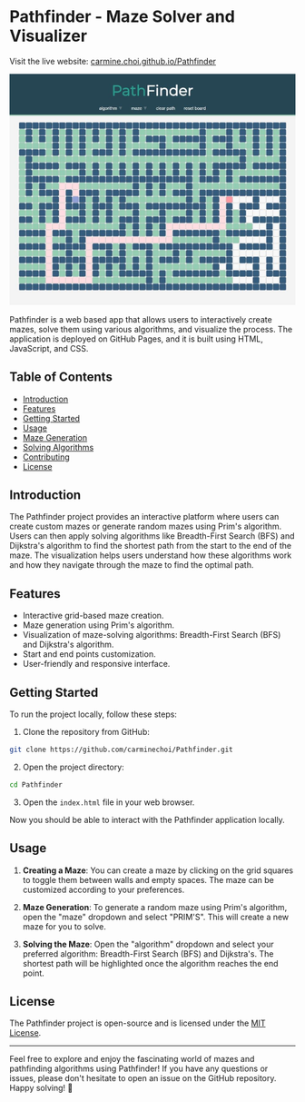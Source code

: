 # Pathfinder - Maze Solver and Visualizer

Visit the live website: [carmine.choi.github.io/Pathfinder](https://carminechoi.github.io/Pathfinder/)


![Pathfinder](pathfinder_screenshot.jpg)

Pathfinder is a web based app that allows users to interactively create mazes, solve them using various algorithms, and visualize the process. The application is deployed on GitHub Pages, and it is built using HTML, JavaScript, and CSS.

## Table of Contents

- [Introduction](#introduction)
- [Features](#features)
- [Getting Started](#getting-started)
- [Usage](#usage)
- [Maze Generation](#maze-generation)
- [Solving Algorithms](#solving-algorithms)
- [Contributing](#contributing)
- [License](#license)

## Introduction

The Pathfinder project provides an interactive platform where users can create custom mazes or generate random mazes using Prim's algorithm. Users can then apply solving algorithms like Breadth-First Search (BFS) and Dijkstra's algorithm to find the shortest path from the start to the end of the maze. The visualization helps users understand how these algorithms work and how they navigate through the maze to find the optimal path.

## Features

- Interactive grid-based maze creation.
- Maze generation using Prim's algorithm.
- Visualization of maze-solving algorithms: Breadth-First Search (BFS) and Dijkstra's algorithm.
- Start and end points customization.
- User-friendly and responsive interface.

## Getting Started

To run the project locally, follow these steps:

1. Clone the repository from GitHub:

```bash
git clone https://github.com/carminechoi/Pathfinder.git
```

2. Open the project directory:

```bash
cd Pathfinder
```

3. Open the `index.html` file in your web browser.

Now you should be able to interact with the Pathfinder application locally.

## Usage

1. **Creating a Maze**: You can create a maze by clicking on the grid squares to toggle them between walls and empty spaces. The maze can be customized according to your preferences.

2. **Maze Generation**: To generate a random maze using Prim's algorithm, open the "maze" dropdown and select "PRIM'S". This will create a new maze for you to solve.

3. **Solving the Maze**: Open the "algorithm" dropdown and select your preferred algorithm: Breadth-First Search (BFS) and Dijkstra's. The shortest path will be highlighted once the algorithm reaches the end point.

## License

The Pathfinder project is open-source and is licensed under the [MIT License](LICENSE).

---

Feel free to explore and enjoy the fascinating world of mazes and pathfinding algorithms using Pathfinder! If you have any questions or issues, please don't hesitate to open an issue on the GitHub repository. Happy solving! 🚀
